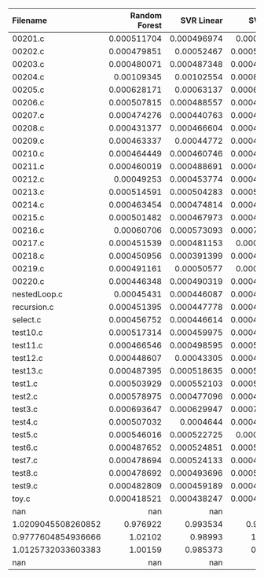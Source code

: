 | Filename           |   Random Forest |    SVR Linear |      SVR Poly |       SVR RBF |           KNN |   Gradient Boosting |      AdaBoost |   Random Number |            O0 |            O1 |            O2 |            O3 |
|:-------------------|----------------:|--------------:|--------------:|--------------:|--------------:|--------------------:|--------------:|----------------:|--------------:|--------------:|--------------:|--------------:|
| 00201.c            |     0.000511704 |   0.000496974 |   0.00047672  |   0.000457341 |   0.000504985 |         0.000519574 |   0.000501791 |     0.000461875 |   0.000505498 |   0.000485867 |   0.000467973 |   0.000514248 |
| 00202.c            |     0.000479851 |   0.00052467  |   0.000526162 |   0.000515936 |   0.000521377 |         0.000559691 |   0.000493895 |     0.000505716 |   0.000526013 |   0.000465231 |   0.000513386 |   0.000482747 |
| 00203.c            |     0.000480071 |   0.000487348 |   0.000464812 |   0.000512013 |   0.000456691 |         0.000516692 |   0.0004627   |     0.000491301 |   0.000497293 |   0.000512747 |   0.000510491 |   0.0004455   |
| 00204.c            |     0.00109345  |   0.00102554  |   0.000898203 |   0.00100991  |   0.000997044 |         0.000995187 |   0.0010013   |     0.00104446  |   0.00111751  |   0.0009917   |   0.00108009  |   0.00106306  |
| 00205.c            |     0.000628171 |   0.00063137  |   0.000633175 |   0.000624338 |   0.000568764 |         0.000626558 |   0.000639364 |     0.000630869 |   0.000657612 |   0.000626763 |   0.000597352 |   0.000644401 |
| 00206.c            |     0.000507815 |   0.000488557 |   0.000476042 |   0.000533266 |   0.000518657 |         0.00050612  |   0.000531264 |     0.000543522 |   0.000494247 |   0.000501512 |   0.000483371 |   0.000445655 |
| 00207.c            |     0.000474276 |   0.000440763 |   0.000497237 |   0.000457505 |   0.000472624 |         0.000451256 |   0.000461251 |     0.000461975 |   0.000463244 |   0.00049019  |   0.000461007 |   0.00047918  |
| 00208.c            |     0.000431377 |   0.000466604 |   0.000427421 |   0.00040496  |   0.000443961 |         0.000461105 |   0.0004522   |     0.00043107  |   0.000405163 |   0.000430051 |   0.000430008 |   0.000434214 |
| 00209.c            |     0.000463337 |   0.00044772  |   0.000441367 |   0.000425939 |   0.000420025 |         0.000448143 |   0.000457278 |     0.0004059   |   0.0004467   |   0.00039025  |   0.000420557 |   0.000416284 |
| 00210.c            |     0.000464449 |   0.000460746 |   0.000450579 |   0.000459759 |   0.000446044 |         0.000453765 |   0.00044746  |     0.000458702 |   0.000459293 |   0.000456236 |   0.000539884 |   0.000473682 |
| 00211.c            |     0.000460019 |   0.000488691 |   0.000456374 |   0.000481665 |   0.000457769 |         0.000485133 |   0.000487855 |     0.000533046 |   0.000435587 |   0.000470938 |   0.000478266 |   0.000445245 |
| 00212.c            |     0.00049253  |   0.000453774 |   0.000483712 |   0.000437984 |   0.000465326 |         0.000493297 |   0.000437258 |     0.000468923 |   0.000444807 |   0.000468109 |   0.000462426 |   0.000491599 |
| 00213.c            |     0.000514591 |   0.000504283 |   0.000524104 |   0.000560384 |   0.000518715 |         0.000554737 |   0.000526717 |     0.000499889 |   0.000496071 |   0.000499407 |   0.000477755 |   0.000505121 |
| 00214.c            |     0.000463454 |   0.000474814 |   0.000468589 |   0.00046519  |   0.000469726 |         0.000471039 |   0.00051612  |     0.000462722 |   0.000478631 |   0.000466347 |   0.000458078 |   0.000471767 |
| 00215.c            |     0.000501482 |   0.000467973 |   0.000476616 |   0.00050679  |   0.000487765 |         0.000499027 |   0.000479592 |     0.000475174 |   0.000485647 |   0.000493847 |   0.000499008 |   0.000484951 |
| 00216.c            |     0.00060706  |   0.000573093 |   0.000728488 |   0.000633115 |   0.000591621 |         0.000560107 |   0.000630999 |     0.000570815 |   0.000586087 |   0.00053997  |   0.000570273 |   0.000561094 |
| 00217.c            |     0.000451539 |   0.000481153 |   0.00045518  |   0.000517704 |   0.000447113 |         0.000491409 |   0.000525383 |     0.000430141 |   0.000508389 |   0.000521107 |   0.000488281 |   0.000526633 |
| 00218.c            |     0.000450956 |   0.000391399 |   0.000448646 |   0.000463393 |   0.000444328 |         0.000436295 |   0.000424512 |     0.000420069 |   0.000437358 |   0.000424959 |   0.000420842 |   0.000427894 |
| 00219.c            |     0.000491161 |   0.00050577  |   0.00046372  |   0.000478962 |   0.000471875 |         0.000496853 |   0.000495739 |     0.000485707 |   0.000482384 |   0.00046983  |   0.000491057 |   0.000495289 |
| 00220.c            |     0.000446348 |   0.000490319 |   0.000464752 |   0.000464456 |   0.000488576 |         0.00047248  |   0.00047148  |     0.000454053 |   0.000493154 |   0.000471545 |   0.000463314 |   0.000475824 |
| nestedLoop.c       |     0.00045431  |   0.000446087 |   0.000456784 |   0.000475496 |   0.00042388  |         0.000406079 |   0.000472927 |     0.000455279 |   0.000495054 |   0.000462744 |   0.000451559 |   0.000459349 |
| recursion.c        |     0.000451395 |   0.000447778 |   0.000472736 |   0.000445612 |   0.000420092 |         0.000477226 |   0.000485484 |     0.000447232 |   0.000412129 |   0.000438724 |   0.000455862 |   0.000458075 |
| select.c           |     0.000456752 |   0.000446614 |   0.000467081 |   0.00047469  |   0.000435084 |         0.000477301 |   0.000423482 |     0.000404604 |   0.000451494 |   0.000495315 |   0.000432519 |   0.000455396 |
| test10.c           |     0.000517314 |   0.000459975 |   0.000460494 |   0.000491969 |   0.000520837 |         0.000474181 |   0.000507956 |     0.000488983 |   0.000497811 |   0.000527203 |   0.000517536 |   0.000499109 |
| test11.c           |     0.000466546 |   0.000498595 |   0.000556272 |   0.000460038 |   0.00051303  |         0.000499601 |   0.000517454 |     0.000452742 |   0.000450941 |   0.000544002 |   0.000483988 |   0.000480495 |
| test12.c           |     0.000448607 |   0.00043305  |   0.000470862 |   0.000470981 |   0.000478309 |         0.000513522 |   0.000418138 |     0.000433886 |   0.000493534 |   0.000473132 |   0.000407323 |   0.000459671 |
| test13.c           |     0.000487395 |   0.000518635 |   0.000507366 |   0.00046497  |   0.00050951  |         0.000503488 |   0.000447361 |     0.000507152 |   0.000506857 |   0.000520838 |   0.000505883 |   0.000478104 |
| test1.c            |     0.000503929 |   0.000552103 |   0.000504518 |   0.000491448 |   0.000506887 |         0.000504166 |   0.000498502 |     0.000459533 |   0.000466801 |   0.000472786 |   0.000492914 |   0.000537299 |
| test2.c            |     0.000578975 |   0.000477096 |   0.000484835 |   0.000515819 |   0.000450844 |         0.000451148 |   0.000483617 |     0.000525523 |   0.000466464 |   0.00049396  |   0.000473445 |   0.000439852 |
| test3.c            |     0.000693647 |   0.000629947 |   0.000728676 |   0.000738963 |   0.000724059 |         0.000643069 |   0.000681564 |     0.000597307 |   0.000665486 |   0.000651499 |   0.000591053 |   0.000642151 |
| test4.c            |     0.000507032 |   0.0004644   |   0.000468636 |   0.000523085 |   0.000502357 |         0.000493245 |   0.000473481 |     0.000502344 |   0.000441495 |   0.000469359 |   0.000522558 |   0.000517368 |
| test5.c            |     0.000546016 |   0.000522725 |   0.00052635  |   0.000505792 |   0.00048863  |         0.000540538 |   0.000547869 |     0.000495965 |   0.000517797 |   0.000527991 |   0.00049876  |   0.000491202 |
| test6.c            |     0.000487652 |   0.000524851 |   0.000541637 |   0.000529161 |   0.000527438 |         0.000538031 |   0.000537464 |     0.000512946 |   0.00049033  |   0.000485457 |   0.000481891 |   0.000486441 |
| test7.c            |     0.000478694 |   0.000524133 |   0.000477226 |   0.000516133 |   0.000480637 |         0.000471409 |   0.000481093 |     0.000459643 |   0.000458168 |   0.000486022 |   0.000461219 |   0.00046275  |
| test8.c            |     0.000478692 |   0.000493696 |   0.000521008 |   0.000461755 |   0.000500076 |         0.000465818 |   0.000448775 |     0.000487361 |   0.000466539 |   0.000483556 |   0.000466051 |   0.000444654 |
| test9.c            |     0.000482809 |   0.000459189 |   0.000433836 |   0.000483243 |   0.000474643 |         0.000483314 |   0.000468966 |     0.000463801 |   0.00047213  |   0.000489881 |   0.000460736 |   0.000467492 |
| toy.c              |     0.000418521 |   0.000438247 |   0.000454327 |   0.000452559 |   0.000423661 |         0.00044308  |   0.000446111 |     0.000446713 |   0.000432545 |   0.000456624 |   0.00045554  |   0.00048474  |
| nan                |   nan           | nan           | nan           | nan           | nan           |       nan           | nan           |   nan           | nan           | nan           | nan           | nan           |
| 1.0209045508260852 |     0.976922    |   0.993534    |   0.953192    |   0.946478    |   0.971425    |         0.98356     |   1.01571     |     0.974903    |   0.981726    |   0.995622    |   1           | nan           |
| 0.9777604854936666 |     1.02102     |   0.98993     |   1.01669     |   1.00525     |   1.00484     |         1.01857     |   1.00885     |     1.02213     |   1.00586     |   1.0188      |   1           | nan           |
| 1.0125732033603383 |     1.00159     |   0.985373    |   0.99797     |   1.00615     |   0.988348    |         0.997643    |   1.00492     |     0.982567    |   1.01527     |   1.00743     |   1           | nan           |
| nan                |   nan           | nan           | nan           | nan           | nan           |       nan           | nan           |   nan           | nan           | nan           | nan           | nan           |